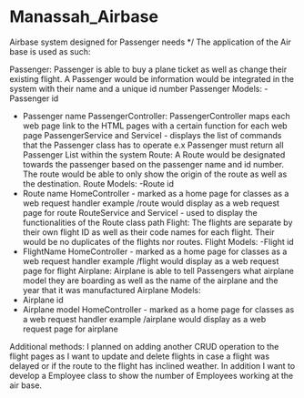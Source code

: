 # Manassah_Airbase
Airbase system designed for Passenger needs
*/
The application of the Air base is used as such:

Passenger:
Passenger is able to buy a plane ticket as well as change their existing flight. A Passenger would be information would be integrated in the system with their name and a unique id number
Passenger Models:
-Passenger id
- Passenger name
PassengerController:
PassengerController maps each web page link to the HTML pages with a certain function for each web page
PassengerService and ServiceI - displays the list of commands that the Passenger class has to operate e.x Passenger<list> must return all Passenger List within the system
Route:
A Route would be designated towards the passenger based on the passenger name and id number. The route would be able to only show the origin of the route as well as the destination.
Route Models:
-Route id
- Route name
HomeController - marked as a home page for classes as a web request handler example /route would display as a web request page for route
RouteService and ServiceI - used to display the functionalities of the Route class path
Flight:
The flights are separate by their own flight ID as well as their code names for each flight. Their would be no duplicates of the flights nor routes. 
Flight Models:
-Flight id
- FlightName
HomeController - marked as a home page for classes as a web request handler example /flight would display as a web request page for flight
Airplane:
Airplane is able to tell Passengers what airplane model they are boarding as well as the name of the airplane and the year that it was manufactured
Airplane Models:
- Airplane id
- Airplane model
HomeController - marked as a home page for classes as a web request handler example /airplane would display as a web request page for airplane


Additional methods:
I planned on adding another CRUD operation to the  flight pages as I want to update and delete flights in case a flight was delayed or if the route to the flight has inclined weather. In addition I want to develop a Employee class to show the number of Employees working at the air base.
